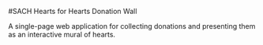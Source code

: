#SACH Hearts for Hearts Donation Wall

A single-page web application for collecting donations and presenting them as an interactive mural of hearts. 

